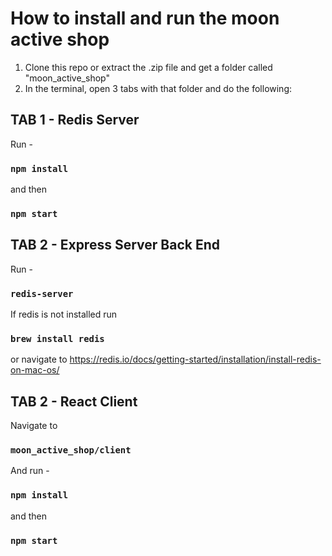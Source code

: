 # How to install and run the moon active shop

1. Clone this repo or extract the .zip file and get a folder called "moon_active_shop"
2. In the terminal, open 3 tabs with that folder and do the following:

## TAB 1 - Redis Server

Run - 
### `npm install`
and then 
### `npm start`

## TAB 2 - Express Server Back End

Run - 
### `redis-server`
If redis is not installed run
### `brew install redis`
or navigate to https://redis.io/docs/getting-started/installation/install-redis-on-mac-os/

## TAB 2 - React Client

Navigate to 
### `moon_active_shop/client`
And run - 
### `npm install`
and then 
### `npm start`
